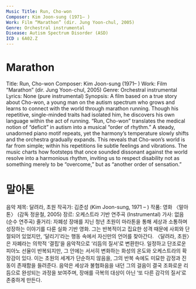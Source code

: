 ```yaml
---
Music Title: Run, Cho-won 
Composer: Kim Joon-sung (1971– ) 
Work: Film “Marathon” (dir. Jung Yoon-chul, 2005) 
Genre: Orchestral instrumental
Disease: Autism Spectrum Disorder (ASD)
ICD : 6A02.Z
---
```


# Marathon
Title: Run, Cho-won Composer: Kim Joon-sung (1971– ) Work: Film “Marathon” (dir. Jung Yoon-chul, 2005) Genre: Orchestral instrumental Lyrics: None (pure instrumental) Synopsis: A film based on a true story about Cho-won, a young man on the autism spectrum who grows and learns to connect with the world through marathon running. Though his repetitive, single-minded traits had isolated him, he discovers his own language within the act of running.
“Run, Cho-won” translates the medical notion of “deficit” in autism into a musical “order of rhythm.” A steady, unadorned piano motif repeats, yet the harmony’s temperature slowly shifts and the orchestra gradually expands. This reveals that Cho-won’s world is far from simple; within his repetitions lie subtle feelings and vibrations. The music charts how footsteps that once sounded dissonant against the world resolve into a harmonious rhythm, inviting us to respect disability not as something merely to be “overcome,” but as “another order of sensation.”

# 말아톤
음악 제목: 달려라, 초원
작곡가: 김준성 (Kim Joon-sung, 1971 – )
작품: 영화 〈말아톤〉 (감독 정윤철, 2005)
장르: 오케스트라 기반 연주곡 (Instrumental)
가사: 없음 (순수 연주곡)
줄거리: 자폐성 장애를 지닌 청년 초원이 마라톤을 통해 세상과 소통하며 성장하는 이야기를 다룬 실화 기반 영화.
그는 반복적이고 집요한 성격 때문에 사회와 단절되어 있었지만, ‘달리기’라는 행동 속에서 자신만의 언어를 찾아간다.
〈달려라, 초원〉은 자폐라는 의학적 ‘결핍’을 음악적으로 ‘리듬의 질서’로 변환한다. 일정하고 단조로운 피아노 선율이 반복되지만, 그 안에는 서서히 변화하는 화성의 온도와 오케스트라의 확장감이 있다. 이는 초원의 세계가 단순하지 않음을, 그의 반복 속에도 미묘한 감정과 진동이 존재함을 들려준다. 음악은 세상과 불협화음을 내던 그의 걸음이 결국 조화로운 리듬으로 완성되는 과정을 보여주며, 장애를 극복의 대상이 아닌 ‘또 다른 감각의 질서’로 존중하게 만든다.

